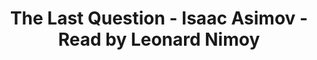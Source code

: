 ---
title: "The Last Question - Isaac Asimov - Read by Leonard Nimoy"
cc-type: youtube
youtube-id: "8XOtx4sa9k4"
permalink: /youtube/:title/
tags:
  - The Last Question
  - Leonard Nimoy
---